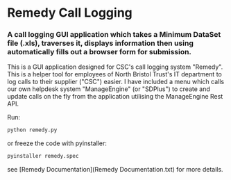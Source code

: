 # Remedy Call Logging
### A call logging GUI application which takes a Minimum DataSet file (.xls), traverses it, displays information then using automatically fills out a browser form for submission.

This is a GUI application designed for CSC's call logging system "Remedy". This is a helper tool for employees of North Bristol Trust's IT department to log calls to their supplier ("CSC") easier. I have included a menu which calls our own helpdesk system "ManageEngine" (or "SDPlus") to create and update calls on the fly from the application utilising the ManageEngine Rest API.

Run:
```python
python remedy.py
```

or freeze the code with pyinstaller:
```python
pyinstaller remedy.spec
```

see [Remedy Documentation](Remedy Documentation.txt) for more details.